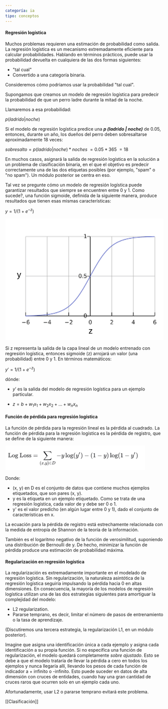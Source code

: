 ```yaml
---
categoría: ia
tipo: conceptos
---
```

#### Regresión logística

Muchos problemas requieren una estimación de probabilidad como salida. La regresión logística es un mecanismo extremadamente eficiente para calcular probabilidades. Hablando en términos prácticos, puede usar la probabilidad devuelta en cualquiera de las dos formas siguientes:

- \"tal cual\"
- Convertido a una categoría binaria.

Consideremos cómo podríamos usar la probabilidad \"tal cual\".

Supongamos que creamos un modelo de regresión logística para predecir la probabilidad de que un perro ladre durante la mitad de la noche.

Llamaremos a esa probabilidad:

$p (ladrido | noche)$

Si el modelo de regresión logística predice una ***p (ladrido \| noche)*** de 0.05, entonces, durante un año, los dueños del perro deben sobresaltarse aproximadamente 18 veces:

$sobresalto= p (ladrido | noche) * noches$
$=0.05*365$
$=18$

En muchos casos, asignará la salida de regresión logística en la solución a un problema de clasificación binaria, en el que el objetivo es predecir correctamente una de las dos etiquetas posibles (por ejemplo, \"spam\" o \"no spam\"). Un módulo posterior se centra en eso.

Tal vez se pregunte cómo un modelo de regresión logística puede garantizar resultados que siempre se encuentren entre 0 y 1. Como sucede?, una función sigmoide, definida de la siguiente manera, produce resultados que tienen esas mismas características:

$y=1/(1+e^{-z})$
  

![](./imagenes/media/image21.png)


Si z representa la salida de la capa lineal de un modelo entrenado con regresión logística, entonces sigmoide (z) arrojará un valor (una probabilidad) entre 0 y 1. En términos matemáticos:


$y'=1/(1+e^{-z})$

dónde:

- $y '$ es la salida del modelo de regresión logística para un ejemplo particular.

- $z=b+w_1x_1+w_2x_2+\dots+w_nx_n$

#### Función de pérdida para regresión logística


La función de pérdida para la regresión lineal es la pérdida al cuadrado. La función de pérdida para la regresión logística es la pérdida de registro, que se define de la siguiente manera:  

![](./imagenes/media/image2.png)

Donde:

- (x, y) en D es el conjunto de datos que contiene muchos ejemplos   etiquetados, que son pares (x, y).
- y es la etiqueta en un ejemplo etiquetado. Como se trata de una regresión logística, cada valor de y debe ser 0 o 1.
- y' es el valor predicho (en algún lugar entre 0 y 1), dado el conjunto de características en x.

La ecuación para la pérdida de registro está estrechamente relacionada con la medida de entropía de Shannon de la teoría de la información.

También es el logaritmo negativo de la función de verosimilitud, suponiendo una distribución de Bernoulli de y. De hecho, minimizar la función de pérdida produce una estimación de probabilidad máxima.

#### Regularización en regresión logística

La regularización es extremadamente importante en el modelado de regresión logística. Sin regularización, la naturaleza asintótica de la regresión logística seguiría impulsando la pérdida hacia 0 en altas dimensiones. En consecuencia, la mayoría de los modelos de regresión logística utilizan una de las dos estrategias siguientes para amortiguar la complejidad del modelo:

- L2 regularization.
- Pararse temprano, es decir, limitar el número de pasos de  entrenamiento o la tasa de aprendizaje.

(Discutiremos una tercera estrategia, la regularización L1, en un módulo posterior).

Imagine que asigna una identificación única a cada ejemplo y asigna cada identificación a su propia función. Si no especifica una función de regularización, el modelo quedará completamente *sobre ajustado*. Esto se debe a que el modelo trataría de llevar la pérdida a cero en todos los ejemplos y nunca llegaría allí, llevando los pesos de cada función de indicador a + infinito o -infinito. Esto puede suceder en datos de alta dimensión con cruces de entidades, cuando hay una gran cantidad de cruces raros que ocurren solo en un ejemplo cada uno.

Afortunadamente, usar L2 o pararse temprano evitará este problema.

[[Clasificación]]